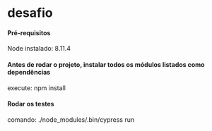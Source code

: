 # desafio

#### Pré-requisitos
 Node instalado: 8.11.4
 
#### Antes de rodar o projeto, instalar todos os módulos listados como dependências
   execute: npm install
  
#### Rodar os testes
  comando: ./node_modules/.bin/cypress run

